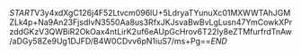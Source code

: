 $START$V3y4xdXgC126j4F52Ltvcm096lU+5LdryaTYunuXc01MXWWTAhJGMZLk4p+Na9An23FjsdIvN3550Aa8us3RfxJKJsvaBwBvLgLusn47YmCowkXPrzddGKzV3QWBiR2OkOax4ntLirK2uf6eAUpGcHrov6T22Iy8eZTMfurfrdTnAw/aDGy58Ze9Ug1DJFD/B4W0CDvv6pN1iuS7/ms+Pg==$END$